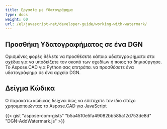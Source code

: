 ```yaml
---
title: Εργασία με Υδατογράφημα
type: docs
weight: 60
url: /el/javascript-net/developer-guide/working-with-watermark/
---
```


## **Προσθήκη Υδατογραφήματος σε ένα DGN**

Ορισμένες φορές θέλετε να προσθέσετε κάποια υδατογραφήματα στα σχέδια για να υποδείξετε τον σκοπό των σχεδίων ή ποιος τα δημιούργησε. Το Aspose.CAD για Python σας επιτρέπει να προσθέσετε ένα υδατογράφημα σε ένα αρχείο DGN.

## Δείγμα Κώδικα

Ο παρακάτω κώδικας δείχνει πώς να επιτύχετε τον ίδιο στόχο χρησιμοποιώντας το Aspose.CAD για JavaScript

{{< gist "aspose-com-gists" "b5a4510e5fa49082bb585a12d753de8d" "DGN-AddWatermark.js" >}}

